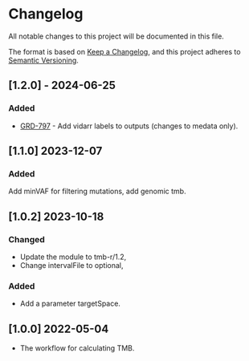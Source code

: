 # Changelog
All notable changes to this project will be documented in this file.

The format is based on [Keep a Changelog](https://keepachangelog.com/en/1.0.0/),
and this project adheres to [Semantic Versioning](https://semver.org/spec/v2.0.0.html).

## [1.2.0] - 2024-06-25
### Added
- [GRD-797](https://jira.oicr.on.ca/browse/GRD-797) - Add vidarr labels to outputs (changes to medata only).

## [1.1.0] 2023-12-07
### Added
Add minVAF for filtering mutations, add genomic tmb.

## [1.0.2] 2023-10-18
### Changed
- Update the module to tmb-r/1.2, 
- Change intervalFile to optional, 

### Added
- Add a parameter targetSpace.

## [1.0.0] 2022-05-04
- The workflow for calculating TMB.


